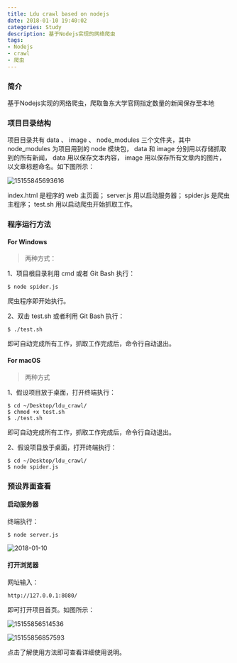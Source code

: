 ```yaml
---
title: Ldu crawl based on nodejs
date: 2018-01-10 19:40:02
categories: Study
description: 基于Nodejs实现的网络爬虫
tags:
- Nodejs
- crawl
- 爬虫
---
```


### 简介
基于Nodejs实现的网络爬虫，爬取鲁东大学官网指定数量的新闻保存至本地

### 项目目录结构
项目目录共有 data 、 image 、 node_modules 三个文件夹，其中 node_modules 为项目用到的 node 模块包， data 和 image 分别用以存储抓取到的所有新闻， data 用以保存文本内容， image 用以保存所有文章内的图片，以文章标题命名。如下图所示：

![15155845693616](http://ovefvi4g3.bkt.clouddn.com/15155845693616.jpg)

index.html 是程序的 web 主页面；
server.js 用以启动服务器；
spider.js 是爬虫主程序；
test.sh 用以启动爬虫开始抓取工作。

### 程序运行方法
#### For Windows
> 两种方式：

1、项目根目录利用 cmd 或者 Git Bash 执行：

```
$ node spider.js
```

爬虫程序即开始执行。

2、双击 test.sh 或者利用 Git Bash 执行：

```
$ ./test.sh
```

即可自动完成所有工作，抓取工作完成后，命令行自动退出。

#### For macOS
> 两种方式

1、假设项目放于桌面，打开终端执行：

```
$ cd ~/Desktop/ldu_crawl/
$ chmod +x test.sh
$ ./test.sh
```

即可自动完成所有工作，抓取工作完成后，命令行自动退出。

2、假设项目放于桌面，打开终端执行：

```
$ cd ~/Desktop/ldu_crawl/
$ node spider.js
```

### 预设界面查看
#### 启动服务器
终端执行：

```
$ node server.js
```

![2018-01-10](http://ovefvi4g3.bkt.clouddn.com/2018-01-10.png)

#### 打开浏览器
网址输入：

```
http://127.0.0.1:8080/
```

即可打开项目首页。如图所示：

![15155856514536](http://ovefvi4g3.bkt.clouddn.com/15155856514536.jpg)

![15155856857593](http://ovefvi4g3.bkt.clouddn.com/15155856857593.jpg)

点击了解使用方法即可查看详细使用说明。

